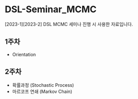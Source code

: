 # DSL-Seminar_MCMC
[2023-1][2023-2] DSL MCMC 세미나 진행 시 사용한 자료입니다.

## 1주차
* Orientation

## 2주차
* 확률과정 (Stochastic Process)
* 마르코프 연쇄 (Markov Chain)
